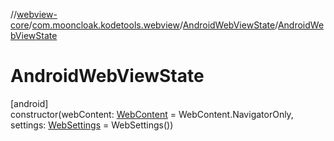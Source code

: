 //[webview-core](../../../index.md)/[com.mooncloak.kodetools.webview](../index.md)/[AndroidWebViewState](index.md)/[AndroidWebViewState](-android-web-view-state.md)

# AndroidWebViewState

[android]\
constructor(webContent: [WebContent](../-web-content/index.md) = WebContent.NavigatorOnly, settings: [WebSettings](../-web-settings/index.md) = WebSettings())
